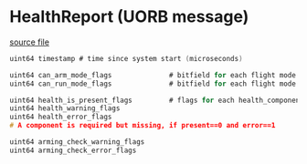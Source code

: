 # HealthReport (UORB message)



[source file](https://github.com/PX4/PX4-Autopilot/blob/release/1.14/msg/HealthReport.msg)

```c
uint64 timestamp # time since system start (microseconds)

uint64 can_arm_mode_flags              # bitfield for each flight mode (NAVIGATION_STATE_*) if arming is possible
uint64 can_run_mode_flags              # bitfield for each flight mode if it can run

uint64 health_is_present_flags         # flags for each health_component_t
uint64 health_warning_flags
uint64 health_error_flags
# A component is required but missing, if present==0 and error==1

uint64 arming_check_warning_flags
uint64 arming_check_error_flags

```
